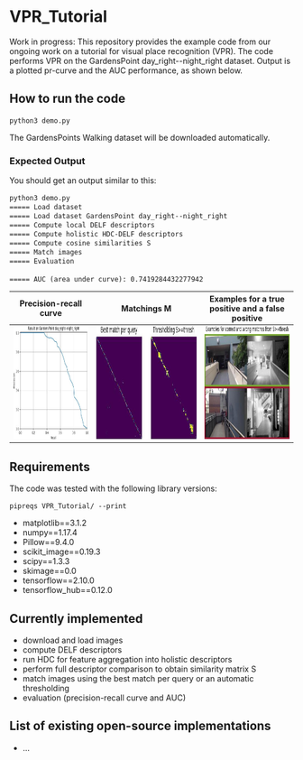 # VPR_Tutorial
Work in progress: This repository provides the example code from our ongoing work on a tutorial for visual place recognition (VPR).
The code performs VPR on the GardensPoint day_right--night_right dataset. Output is a plotted pr-curve and the AUC performance, as shown below.

## How to run the code
```
python3 demo.py
```
The GardensPoints Walking dataset will be downloaded automatically.

### Expected Output
You should get an output similar to this:
```
python3 demo.py
===== Load dataset
===== Load dataset GardensPoint day_right--night_right
===== Compute local DELF descriptors
===== Compute holistic HDC-DELF descriptors
===== Compute cosine similarities S
===== Match images
===== Evaluation

===== AUC (area under curve): 0.7419284432277942 
```

| Precision-recall curve | Matchings M | Examples for a true positive and a false positive |
|:-------------------------:|:-------------------------:|:-------------------------:|
|<img src="output_images/pr_curve.jpg" alt="precision-recall curve P=f(R)" height="200" width="auto">  |  <img src="output_images/matchings.jpg" alt="output_images/matchings.jpg" height="200" width="auto"> | <img src="output_images/examples_tp_fp.jpg" alt="Examples for true positive (TP) and false positive (FP)" height="200" width="auto">| 

## Requirements
The code was tested with the following library versions:
```
pipreqs VPR_Tutorial/ --print
```
- matplotlib==3.1.2
- numpy==1.17.4
- Pillow==9.4.0
- scikit_image==0.19.3
- scipy==1.3.3
- skimage==0.0
- tensorflow==2.10.0
- tensorflow_hub==0.12.0


## Currently implemented
- download and load images
- compute DELF descriptors
- run HDC for feature aggregation into holistic descriptors
- perform full descriptor comparison to obtain similarity matrix S
- match images using the best match per query or an automatic thresholding
- evaluation (precision-recall curve and AUC)

## List of existing open-source implementations
- ...
